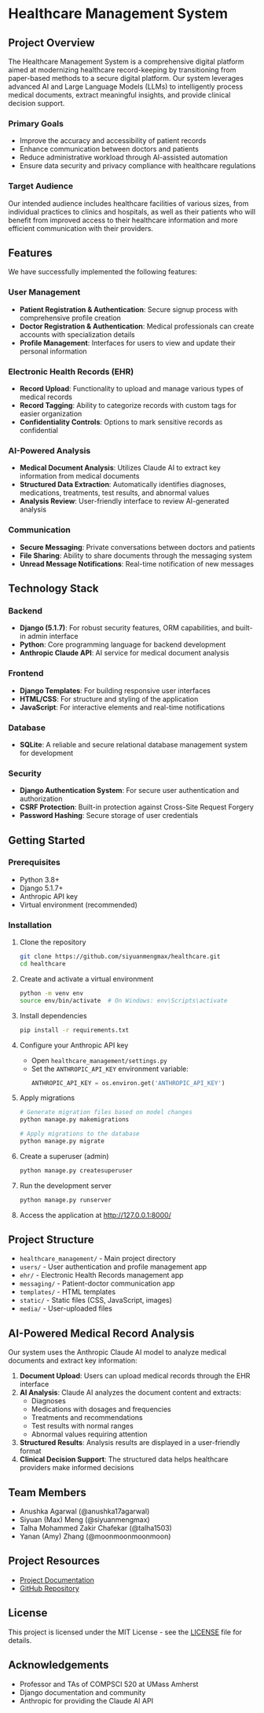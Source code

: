 # Healthcare Management System

## Project Overview
The Healthcare Management System is a comprehensive digital platform aimed at modernizing healthcare record-keeping by transitioning from paper-based methods to a secure digital platform. Our system leverages advanced AI and Large Language Models (LLMs) to intelligently process medical documents, extract meaningful insights, and provide clinical decision support.

### Primary Goals
- Improve the accuracy and accessibility of patient records
- Enhance communication between doctors and patients
- Reduce administrative workload through AI-assisted automation
- Ensure data security and privacy compliance with healthcare regulations

### Target Audience
Our intended audience includes healthcare facilities of various sizes, from individual practices to clinics and hospitals, as well as their patients who will benefit from improved access to their healthcare information and more efficient communication with their providers.

## Features
We have successfully implemented the following features:

### User Management
- **Patient Registration & Authentication**: Secure signup process with comprehensive profile creation
- **Doctor Registration & Authentication**: Medical professionals can create accounts with specialization details
- **Profile Management**: Interfaces for users to view and update their personal information

### Electronic Health Records (EHR)
- **Record Upload**: Functionality to upload and manage various types of medical records
- **Record Tagging**: Ability to categorize records with custom tags for easier organization
- **Confidentiality Controls**: Options to mark sensitive records as confidential

### AI-Powered Analysis
- **Medical Document Analysis**: Utilizes Claude AI to extract key information from medical documents
- **Structured Data Extraction**: Automatically identifies diagnoses, medications, treatments, test results, and abnormal values
- **Analysis Review**: User-friendly interface to review AI-generated analysis

### Communication
- **Secure Messaging**: Private conversations between doctors and patients
- **File Sharing**: Ability to share documents through the messaging system
- **Unread Message Notifications**: Real-time notification of new messages

## Technology Stack
### Backend
- **Django (5.1.7)**: For robust security features, ORM capabilities, and built-in admin interface
- **Python**: Core programming language for backend development
- **Anthropic Claude API**: AI service for medical document analysis

### Frontend
- **Django Templates**: For building responsive user interfaces
- **HTML/CSS**: For structure and styling of the application
- **JavaScript**: For interactive elements and real-time notifications

### Database
- **SQLite**: A reliable and secure relational database management system for development

### Security
- **Django Authentication System**: For secure user authentication and authorization
- **CSRF Protection**: Built-in protection against Cross-Site Request Forgery
- **Password Hashing**: Secure storage of user credentials

## Getting Started

### Prerequisites
- Python 3.8+
- Django 5.1.7+
- Anthropic API key
- Virtual environment (recommended)

### Installation
1. Clone the repository
   ```bash
   git clone https://github.com/siyuanmengmax/healthcare.git
   cd healthcare
   ```

2. Create and activate a virtual environment
   ```bash
   python -m venv env
   source env/bin/activate  # On Windows: env\Scripts\activate
   ```

3. Install dependencies
   ```bash
   pip install -r requirements.txt
   ```

4. Configure your Anthropic API key
   - Open `healthcare_management/settings.py`
   - Set the `ANTHROPIC_API_KEY` environment variable:
     ```python
     ANTHROPIC_API_KEY = os.environ.get('ANTHROPIC_API_KEY')
     ```

5. Apply migrations
   ```bash
   # Generate migration files based on model changes
   python manage.py makemigrations
   
   # Apply migrations to the database
   python manage.py migrate
   ```

6. Create a superuser (admin)
   ```bash
   python manage.py createsuperuser
   ```

7. Run the development server
   ```bash
   python manage.py runserver
   ```

8. Access the application at http://127.0.0.1:8000/

## Project Structure
- `healthcare_management/` - Main project directory
- `users/` - User authentication and profile management app
- `ehr/` - Electronic Health Records management app
- `messaging/` - Patient-doctor communication app
- `templates/` - HTML templates
- `static/` - Static files (CSS, JavaScript, images)
- `media/` - User-uploaded files

## AI-Powered Medical Record Analysis
Our system uses the Anthropic Claude AI model to analyze medical documents and extract key information:

1. **Document Upload**: Users can upload medical records through the EHR interface
2. **AI Analysis**: Claude AI analyzes the document content and extracts:
   - Diagnoses
   - Medications with dosages and frequencies
   - Treatments and recommendations
   - Test results with normal ranges
   - Abnormal values requiring attention
3. **Structured Results**: Analysis results are displayed in a user-friendly format
4. **Clinical Decision Support**: The structured data helps healthcare providers make informed decisions

## Team Members
- Anushka Agarwal (@anushka17agarwal)
- Siyuan (Max) Meng (@siyuanmengmax)
- Talha Mohammed Zakir Chafekar (@talha1503)
- Yanan (Amy) Zhang (@moonmoonmoonmoon)

## Project Resources
- [Project Documentation](https://drive.google.com/drive/folders/1CKSTxzOG-uz_qVGkbOr2_3o1p5T_zjmL?usp=sharing)
- [GitHub Repository](https://github.com/siyuanmengmax/healthcare)

## License
This project is licensed under the MIT License - see the [LICENSE](LICENSE) file for details.

## Acknowledgements
- Professor and TAs of COMPSCI 520 at UMass Amherst
- Django documentation and community
- Anthropic for providing the Claude AI API
